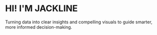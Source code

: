 # HI! I'M JACKLINE
Turning data into clear insights and compelling visuals to guide smarter, more informed decision-making.
